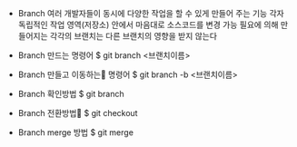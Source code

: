 - Branch
여러 개발자들이 동시에 다양한 작업을 할 수 있게 만들어 주는 기능
각자 독립적인 작업 영역(저장소) 안에서 마음대로 소스코드를 변경 가능
필요에 의해 만들어지는 각각의 브랜치는 다른 브랜치의 영향을 받지 않는다

- Branch 만드는 명령어
$ git branch <브랜치이름>

- Branch 만들고 이동하는 명령어
$ git branch -b <브랜치이름>

- Branch 확인방법
$ git branch

- Branch 전환방법
$ git checkout <branch>

- Branch merge 방법
$ git merge <commit>

